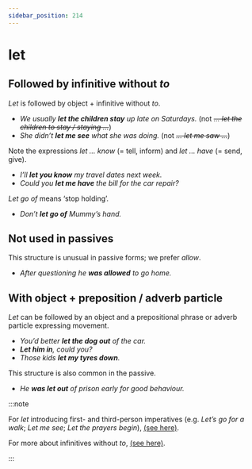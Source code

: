 ```yaml
---
sidebar_position: 214
---
```


# let

## Followed by infinitive without *to*

*Let* is followed by object + infinitive without *to*.

- *We usually **let the children stay** up late on Saturdays.* (not *~~… let the children to stay / staying …~~*)
- *She didn’t **let me see** what she was doing.* (not *~~… let me saw …~~*)

Note the expressions *let … know* (= tell, inform) and *let … have* (= send, give).

- *I’ll **let you know** my travel dates next week.*
- *Could you **let me have** the bill for the car repair?*

*Let go of* means ‘stop holding’.

- *Don’t **let go of** Mummy’s hand.*

## Not used in passives

This structure is unusual in passive forms; we prefer *allow*.

- *After questioning he **was allowed** to go home.*

## With object + preposition / adverb particle

*Let* can be followed by an object and a prepositional phrase or adverb particle expressing movement.

- *You’d better **let the dog out** of the car.*
- ***Let him in**, could you?*
- *Those kids **let my tyres down**.*

This structure is also common in the passive.

- *He **was let out** of prison early for good behaviour.*

:::note

For *let* introducing first- and third-person imperatives (e.g. *Let’s go for a walk*; *Let me see*; *Let the prayers begin*), [(see here)](./../../grammar/basic-clause-types/let-introducing-imperatives).

For more about infinitives without *to*, [(see here)](./../../grammar/infinitives-ing-forms-and-past-participles/infinitives-without-to-i-saw-you-come-in).

:::
